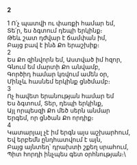 **2**

1 Ո՛չ պատվի ու փառքի համար եմ,\
Տե՛ր, ես ձգտում դեպի երկինք։\
Թեև շատ դժվար է ճամփան իմ,\
Բայց բավ է ինձ Քո երաշխիք։\
2\
Ես Քո զինվորն եմ, Աստված իմ հզոր,\
Գնում եմ մարտի Քո անվամբ,\
Գործիդ համար կռվում ամեն օր,\
Մինչև հասնեմ երկինք ցնծմամբ։\
3\
Ոչ հավետ երանության համար եմ\
Ես ձգտում, Տեր, դեպի երկինք,\
Այլ որպեսզի Քո մեծ սերն անմար\
Երգեմ, որ ցնծան Քո որդիք։\
4\
Կատարյալ չէ իմ երգն այս աշխարհում,\
Եվ երբեմն ընդհատվում է այն,\
Բայց այնտեղ՝ դրախտի շքեղ սրահում,\
Պիտ հորդի ինչպես գետ օրհնության։\
